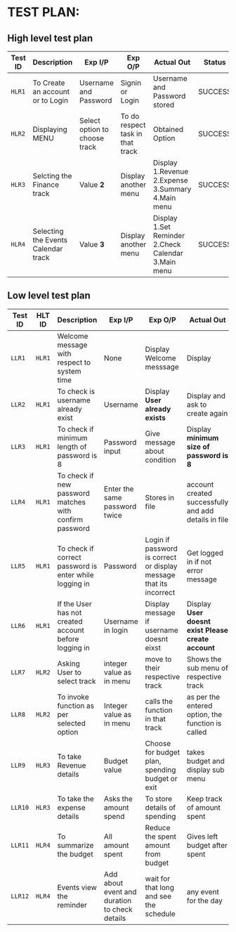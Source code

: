 # TEST PLAN:

## High level test plan

| **Test ID** | **Description**                                              | **Exp I/P** | **Exp O/P** | **Actual Out** |**Status**|**Type Of Test**  |    
|-------------|--------------------------------------------------------------|------------|-------------|----------------|-----------|-------|
|  `HLR1`       |To Create an account or to Login | Username and Password |Signin or Login |Username and Password stored|SUCCESS|Requirement based |
|  `HLR2`       |Displaying MENU| Select option to choose track |To do respect task in that track |Obtained Option  |SUCCESS  |Requirement based |
|`HLR3`  | Selcting the Finance track |Value **2**|Display another menu |Display 1.Revenue 2.Expense 3.Summary 4.Main menu |SUCCESS| Requirement based|
|`HLR4`  | Selecting the Events Calendar track |Value **3**| Display another menu| Display 1.Set Reminder 2.Check Calendar 3.Main menu|SUCCESS| Requirement based|

## Low level test plan

|**Test ID** | **HLT ID** | **Description** | **Exp I/P** | **Exp O/P** | **Actual Out** | **Type of test**|
|--------|--------|-------------|---------|---------|------------|-------------|
|`LLR1`  |`HLR1`  | Welcome message with respect to system time  |None| Display Welcome messsage | Display | Scenario based|
|`LLR2` | `HLR1` |To check is username already exist | Username |Display **User already exists** | Display and ask to create again | Boundary based|
|`LLR3` | `HLR1` | To check if minimum length of password is 8 | Password input| Give message about condition |Display **minimum size of password is 8**| Boundary based|
|`LLR4` | `HLR1` | To check if new password matches with confirm password |Enter the same password twice | Stores in file | account created successfully and add details in file | Requirement based|
|`LLR5` | `HLR1` | To check if correct password is enter while logging in |Password |Login if password is correct or display message that its incorrect| Get logged in if not error message | Boundary based|
|`LLR6` | `HLR1` | If the User has not created account before logging in |Username in login|Display message if username doesnt eixst | Display **User doesnt exist Please create account** | Boundary based|
|`LLR7`|`HLR2`|Asking User to select track| integer value as in menu| move to their respective track| Shows the sub menu of respective track| Requiremnet based|
|`LLR8`|`HLR2`| To invoke function as per selected option|Integer value as in menu| calls the function in that track| as per the entered option, the function is called| Requirement based|
|`LLR9`|`HLR3`| To take Revenue details| Budget value | Choose for budget plan, spending budget or exit | takes budget and display sub menu | Requirement based| 
|`LLR10`|`HLR3`| To take the expense details | Asks the amount spend | To store details of spending | Keep track of amount spent | Requirement based|
|`LLR11`|`HLR4`| To summarize the budget | All amount spent | Reduce the spent amount from budget | Gives left budget after spent | Requirement based |
|`LLR12`|`HLR4`| Events view the reminder | Add about event and duration to check details| wait for that long and see the schedule| any event for the day | Requirement based |
